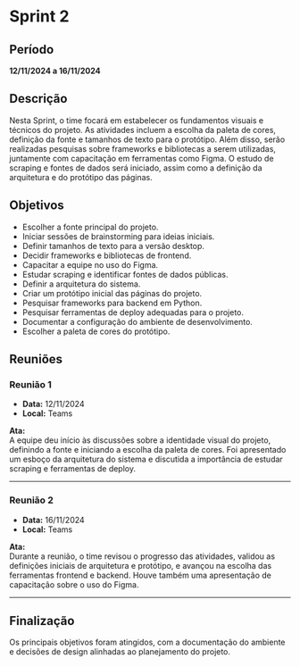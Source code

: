 # Sprint 2

## Período
**12/11/2024 a 16/11/2024**

## Descrição
Nesta Sprint, o time focará em estabelecer os fundamentos visuais e técnicos do projeto. As atividades incluem a escolha da paleta de cores, definição da fonte e tamanhos de texto para o protótipo. Além disso, serão realizadas pesquisas sobre frameworks e bibliotecas a serem utilizadas, juntamente com capacitação em ferramentas como Figma. O estudo de scraping e fontes de dados será iniciado, assim como a definição da arquitetura e do protótipo das páginas.

## Objetivos
- Escolher a fonte principal do projeto.
- Iniciar sessões de brainstorming para ideias iniciais.
- Definir tamanhos de texto para a versão desktop.
- Decidir frameworks e bibliotecas de frontend.
- Capacitar a equipe no uso do Figma.
- Estudar scraping e identificar fontes de dados públicas.
- Definir a arquitetura do sistema.
- Criar um protótipo inicial das páginas do projeto.
- Pesquisar frameworks para backend em Python.
- Pesquisar ferramentas de deploy adequadas para o projeto.
- Documentar a configuração do ambiente de desenvolvimento.
- Escolher a paleta de cores do protótipo.

## Reuniões

### Reunião 1
- **Data:** 12/11/2024  
- **Local:** Teams  

**Ata:**  
A equipe deu início às discussões sobre a identidade visual do projeto, definindo a fonte e iniciando a escolha da paleta de cores. Foi apresentado um esboço da arquitetura do sistema e discutida a importância de estudar scraping e ferramentas de deploy.

---

### Reunião 2
- **Data:** 16/11/2024  
- **Local:** Teams  

**Ata:**  
Durante a reunião, o time revisou o progresso das atividades, validou as definições iniciais de arquitetura e protótipo, e avançou na escolha das ferramentas frontend e backend. Houve também uma apresentação de capacitação sobre o uso do Figma.

---

## Finalização
Os principais objetivos foram atingidos, com a documentação do ambiente e decisões de design alinhadas ao planejamento do projeto.
